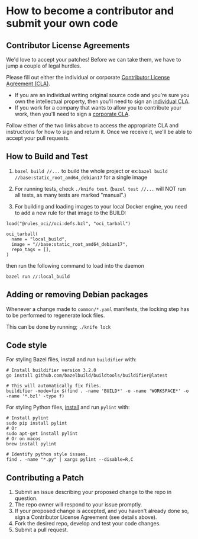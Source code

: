 # How to become a contributor and submit your own code

## Contributor License Agreements

We'd love to accept your patches! Before we can take them, we have to jump a couple of legal hurdles.

Please fill out either the individual or corporate [Contributor License Agreement (CLA)](https://cla.developers.google.com/about).

- If you are an individual writing original source code and you're sure you own the intellectual property, then you'll need to sign an [individual CLA](https://cla.developers.google.com/about/google-individual).
- If you work for a company that wants to allow you to contribute your work, then you'll need to sign a [corporate CLA](https://cla.developers.google.com/about/google-corporate).

Follow either of the two links above to access the appropriate CLA and instructions for how to sign and return it. Once we receive it, we'll be able to accept your pull requests.

## How to Build and Test

1. `bazel build //...` to build the whole project or ex:`bazel build //base:static_root_amd64_debian17` for a single image

2. For running tests, check `./knife test`. (`bazel test //...` will NOT run all tests, as many tests are marked "manual".)

3. For building and loading images to your local Docker engine, you need to add a new rule for that image to the BUILD:

```starlark
load("@rules_oci//oci:defs.bzl", "oci_tarball")

oci_tarball(
  name = "local_build",
  image = "//base:static_root_amd64_debian17",
  repo_tags = [],
)
```

then run the following command to load into the daemon

```shell
bazel run //:local_build
```

## Adding or removing Debian packages

Whenever a change made to `common/*.yaml` manifests, the locking step has to be performed to regenerate lock files.

This can be done by running; `./knife lock`

## Code style

For styling Bazel files, install and run `buildifier` with:

```shell
# Install buildifier version 3.2.0
go install github.com/bazelbuild/buildtools/buildifier@latest

# This will automatically fix files.
buildifier -mode=fix $(find . -name 'BUILD*' -o -name 'WORKSPACE*' -o -name '*.bzl' -type f)
```

For styling Python files, [install](https://www.pylint.org/#install) and run `pylint` with:

```shell
# Install pylint
sudo pip install pylint
# Or
sudo apt-get install pylint
# Or on macos
brew install pylint

# Identify python style issues.
find . -name "*.py" | xargs pylint --disable=R,C
```

## Contributing a Patch

1. Submit an issue describing your proposed change to the repo in question.
1. The repo owner will respond to your issue promptly.
1. If your proposed change is accepted, and you haven't already done so, sign a Contributor License Agreement (see details above).
1. Fork the desired repo, develop and test your code changes.
1. Submit a pull request.
